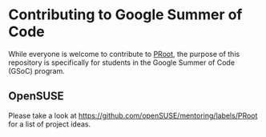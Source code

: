 # Contributing to Google Summer of Code

While everyone is welcome to contribute to [PRoot](https://github.com/proot-me/proot/blob/master/HACKING.rst),
the purpose of this repository is specifically for students in the Google Summer of Code (GSoC) program.

## OpenSUSE

Please take a look at <https://github.com/openSUSE/mentoring/labels/PRoot> for a list of project ideas.

